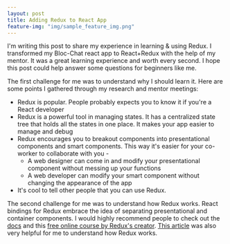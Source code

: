 ```yaml
---
layout: post
title: Adding Redux to React App
feature-img: "img/sample_feature_img.png"
---
```


I'm writing this post to share my experience in learning & using Redux. I transformed my Bloc-Chat react app to React+Redux with the help of my mentor. It was a great learning experience and worth every second. I hope this post could help answer some questions for beginners like me.

The first challenge for me was to understand why I should learn it. Here are some points I gathered through my research and mentor meetings:

* Redux is popular. People probably expects you to know it if you're a React developer
* Redux is a powerful tool in managing states. It has a centralized state tree that holds all the states in one place. It makes your app easier to manage and debug
* Redux encourages you to breakout components into presentational components and smart components. This way it's easier for your co-worker to collaborate with you - 
  * A web designer can come in and modify your presentational component without messing up your functions
  * A web developer can modify your smart component without changing the appearance of the app
* It's cool to tell other people that you can use Redux.

The second challenge for me was to understand how Redux works. React bindings for Redux embrace the idea of separating presentational and container components. I would highly recommend people to check out the [docs](http://redux.js.org/docs/basics/UsageWithReact.html) and this [free online course by Redux's creator](https://egghead.io/courses/getting-started-with-redux). [This article](https://css-tricks.com/learning-react-redux/) was also very helpful for me to understand how Redux works.